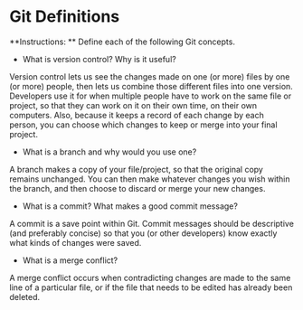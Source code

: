 # Git Definitions

**Instructions: ** Define each of the following Git concepts.

* What is version control?  Why is it useful?

Version control lets us see the changes made on one (or more) files by one (or more) people, then lets us combine those different files into one version. Developers use it for when multiple people have to work on the same file or project, so that they can work on it on their own time, on their own computers. Also, because it keeps a record of each change by each person, you can choose which changes to keep or merge into your final project. 

* What is a branch and why would you use one?

A branch makes a copy of your file/project, so that the original copy remains unchanged. You can then make whatever changes you wish within the branch, and then choose to discard or merge your new changes.

* What is a commit? What makes a good commit message?

A commit is a save point within Git. Commit messages should be descriptive (and preferably concise) so that you (or other developers) know exactly what kinds of changes were saved.

* What is a merge conflict?

A merge conflict occurs when contradicting changes are made to the same line of a particular file, or if the file that needs to be edited has already been deleted.
